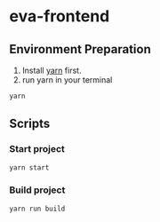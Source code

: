 # eva-frontend

## Environment Preparation
1. Install [yarn](https://www.yarnpkg.com/) first.
2. run yarn in your terminal
```bash
yarn
```

## Scripts
### Start project
```bash
yarn start
```

### Build project
```bash 
yarn run build
```
